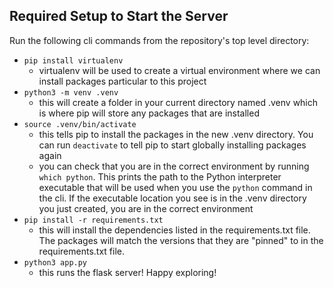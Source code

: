 ## Required Setup to Start the Server

Run the following cli commands from the repository's top level directory:
- `pip install virtualenv` 
  - virtualenv will be used to create a virtual environment where we can install packages particular to this project
- `python3 -m venv .venv` 
  - this will create a folder in your current directory named .venv which is where pip will store any packages that are installed
- `source .venv/bin/activate` 
  - this tells pip to install the packages in the new .venv directory. You can run `deactivate` to tell pip to start globally installing packages again
  - you can check that you are in the correct environment by running `which python`. This prints the path to the Python interpreter executable that will be used when you use the `python` command in the cli. If the executable location you see is in the .venv directory you just created, you are in the correct environment
- `pip install -r requirements.txt`
  - this will install the dependencies listed in the requirements.txt file. The packages will match the versions that they are "pinned" to in the requirements.txt file.
- `python3 app.py`
  - this runs the flask server! Happy exploring!
